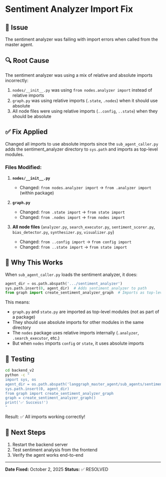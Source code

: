 # Sentiment Analyzer Import Fix

## 🐛 Issue
The sentiment analyzer was failing with import errors when called from the master agent.

## 🔍 Root Cause
The sentiment analyzer was using a mix of relative and absolute imports incorrectly:
1. `nodes/__init__.py` was using `from nodes.analyzer import` instead of relative imports
2. `graph.py` was using relative imports (`.state`, `.nodes`) when it should use absolute
3. All node files were using relative imports (`..config`, `..state`) when they should be absolute

## ✅ Fix Applied
Changed all imports to use absolute imports since the `sub_agent_caller.py` adds the sentiment_analyzer directory to `sys.path` and imports as top-level modules.

### Files Modified:
1. **`nodes/__init__.py`**
   - Changed: `from nodes.analyzer import` → `from .analyzer import` (within package)

2. **`graph.py`**
   - Changed: `from .state import` → `from state import`
   - Changed: `from .nodes import` → `from nodes import`

3. **All node files** (`analyzer.py`, `search_executor.py`, `sentiment_scorer.py`, `bias_detector.py`, `synthesizer.py`, `visualizer.py`)
   - Changed: `from ..config import` → `from config import`
   - Changed: `from ..state import` → `from state import`

## 📝 Why This Works
When `sub_agent_caller.py` loads the sentiment analyzer, it does:
```python
agent_dir = os.path.abspath('.../sentiment_analyzer')
sys.path.insert(0, agent_dir)  # Adds sentiment_analyzer to path
from graph import create_sentiment_analyzer_graph  # Imports as top-level module
```

This means:
- `graph.py` and `state.py` are imported as top-level modules (not as part of a package)
- They should use absolute imports for other modules in the same directory
- The `nodes` package uses relative imports internally (`.analyzer`, `.search_executor`, etc.)
- But when `nodes` imports `config` or `state`, it uses absolute imports

## 🧪 Testing
```bash
cd backend_v2
python -c "
import sys, os
agent_dir = os.path.abspath('langgraph_master_agent/sub_agents/sentiment_analyzer')
sys.path.insert(0, agent_dir)
from graph import create_sentiment_analyzer_graph
graph = create_sentiment_analyzer_graph()
print('✅ Success!')
"
```

Result: ✅ All imports working correctly!

## 🚀 Next Steps
1. Restart the backend server
2. Test sentiment analysis from the frontend
3. Verify the agent works end-to-end

---

**Date Fixed:** October 2, 2025
**Status:** ✅ RESOLVED

